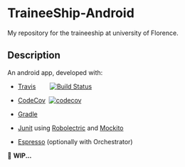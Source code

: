 # TraineeShip-Android  



My repository for the traineeship at university of Florence.

## Description
An android app, developed with:
  - <a href="https://travis-ci.org">Travis</a>&nbsp;&nbsp;&nbsp;&nbsp;&nbsp;&nbsp;&nbsp;&nbsp;[![Build Status](https://travis-ci.org/FedericoGuerri/TraineeShip-Android.svg?branch=master)](https://travis-ci.org/FedericoGuerri/TraineeShip-Android)
  
  - <a href="https://codecov.io">CodeCov</a>&nbsp;&nbsp;[![codecov](https://codecov.io/gh/FedericoGuerri/TraineeShip-Android/branch/master/graph/badge.svg)](https://codecov.io/gh/FedericoGuerri/TraineeShip-Android)
  
  - <a href="https://gradle.org">Gradle</a>
  - <a href="https://junit.org/junit4/">Junit</a> using <a href="http://robolectric.org">Robolectric</a> and <a href="http://site.mockito.org">Mockito</a>
  - <a href="https://developer.android.com/training/testing/espresso/index.html">Espresso</a> (optionally with Orchestrator)
  

:rotating_light: **WIP...**
